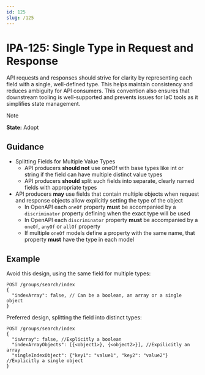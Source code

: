 ```yaml
---
id: 125
slug: /125
---
```


# IPA-125: Single Type in Request and Response

API requests and responses should strive for clarity by representing each field
with a single, well-defined type. This helps maintain consistency and reduces
ambiguity for API consumers. This convention also ensures that downstream
tooling is well-supported and prevents issues for IaC tools as it simplifies
state management.

> [!NOTE]  
> **State:** Adopt

## Guidance

- Splitting Fields for Multiple Value Types
  - API producers **should not** use oneOf with base types like int or string if
    the field can have multiple distinct value types
  - API producers **should** split such fields into separate, clearly named
    fields with appropriate types
- API producers **may** use fields that contain multiple objects when request
  and response objects allow explicitly setting the type of the object
  - In OpenAPI each `oneOf` property **must** be accompanied by a
    `discriminator` property defining when the exact type will be used
  - In OpenAPI each `discriminator` property **must** be accompanied by a
    `oneOf`, `anyOf` or `allOf` property
  - If multiple `oneOf` models define a property with the same name, that
    property **must** have the type in each model

## Example

Avoid this design, using the same field for multiple types:

```http
POST /groups/search/index
{
  "indexArray": false, // Can be a boolean, an array or a single object
}
```

Preferred design, splitting the field into distinct types:

```http
POST /groups/search/index
{
  "isArray": false, //Explicitly a boolean
  "indexArrayObjects": [{<object1>}, {<object2>}], //Expilicitly an array
  "singleIndexObject": {"key1": "value1", "key2": "value2"} //Explicitly a single object
}
```
